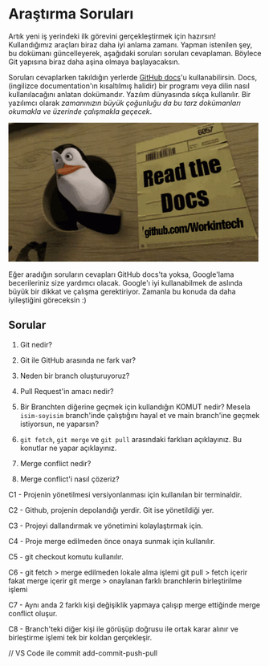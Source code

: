 # Araştırma Soruları

Artık yeni iş yerindeki ilk görevini gerçekleştirmek için hazırsın! Kullandığımız araçları biraz daha iyi anlama zamanı. Yapman istenilen şey, bu dokümanı güncelleyerek, aşağıdaki soruları soruları cevaplaman. Böylece Git yapısına biraz daha aşina olmaya başlayacaksın.

Soruları cevaplarken takıldığın yerlerde [GitHub docs](https://docs.github.com/en)'u kullanabilirsin. Docs, (ingilizce documentation'ın kısaltılmış halidir) bir programı veya dilin nasıl kullanılacağını anlatan dokümandır. Yazılım dünyasında sıkça kullanılır. Bir yazılımcı olarak _zamanınızın büyük çoğunluğu da bu tarz dokümanları okumakla ve üzerinde çalışmakla geçecek_.

![READ THE DOCS](https://github.com/Workintech/FSWeb-S1G1-Projesi-Web-Development-Projesi-icin-Git/blob/main/read-the-docs-wit.gif?raw=true)

Eğer aradığın soruların cevapları GitHub docs'ta yoksa, Google'lama becerileriniz size yardımcı olacak. Google'ı iyi kullanabilmek de aslında büyük bir dikkat ve çalışma gerektiriyor. Zamanla bu konuda da daha iyileştiğini göreceksin :)

## Sorular

1. Git nedir?

2. Git ile GitHub arasında ne fark var?

3. Neden bir branch oluşturuyoruz?

4. Pull Request'in amacı nedir?

5. Bir Branchten diğerine geçmek için kullandığın KOMUT nedir? Mesela `isim-soyisim` branch'inde çalıştığını hayal et ve main branch'ine geçmek istiyorsun, ne yaparsın?

6. `git fetch`, `git merge` ve `git pull` arasındaki farklıarı açıklayınız. Bu konutlar ne yapar açıklayınız.

7. Merge conflict nedir?

8. Merge conflict'i nasıl çözeriz?

C1 - Projenin yönetilmesi versiyonlanması için kullanılan bir terminaldir.

C2 - Github, projenin depolandığı yerdir. Git ise yönetildiği yer.

C3 - Projeyi dallandırmak ve yönetimini kolaylaştırmak için.

C4 - Proje merge edilmeden önce onaya sunmak için kullanılır.

C5 - git checkout <branch-name> komutu kullanılır.

C6 - 	git fetch > merge edilmeden lokale alma işlemi
   	git pull >  fetch içerir fakat merge içerir
	git merge > onaylanan farklı branchlerin birleştirilme işlemi

C7 - Aynı anda 2 farklı kişi değişiklik yapmaya çalışıp merge ettiğinde merge conflict oluşur.

C8 - Branch'teki diğer kişi ile görüşüp doğrusu ile ortak karar alınır ve birleştirme işlemi tek bir koldan gerçekleşir.

// VS Code ile commit add-commit-push-pull
